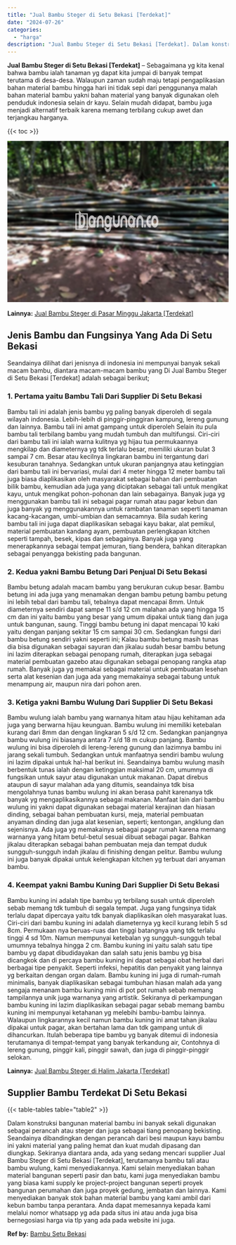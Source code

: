 ```yaml
---
title: "Jual Bambu Steger di Setu Bekasi [Terdekat]"
date: "2024-07-26"
categories: 
  - "harga"
description: "Jual Bambu Steger di Setu Bekasi [Terdekat]. Dalam konstruksi bangunan material bambu ini banyak sekali digunakan sebagai perancah atau steger dan juga sebag..."
---
```


**Jual Bambu Steger di Setu Bekasi \[Terdekat\]** – Sebagaimana yg kita kenal bahwa bambu ialah tanaman yg dapat kita jumpai di banyak tempat terutama di desa-desa. Walaupun zaman sudah maju tetapi pengaplikasian bahan material bambu hingga hari ini tidak sepi dari penggunanya malah bahan material bambu yakni bahan material yang banyak digunakan oleh penduduk indonesia selain dr kayu. Selain mudah didapat, bambu juga menjadi alternatif terbaik karena memang terbilang cukup awet dan terjangkau harganya.

{{< toc >}}

![Jual Bambu Steger di Setu Bekasi [Terdekat]](/images/jual-bambu-tali-27.png)

**Lainnya:** [Jual Bambu Steger di Pasar Minggu Jakarta \[Terdekat\]](https://bambu.bangunan.co/jual-bambu-steger-di-pasar-minggu-jakarta-terdekat/)

## Jenis Bambu dan Fungsinya Yang Ada Di Setu Bekasi

Seandainya dilihat dari jenisnya di indonesia ini mempunyai banyak sekali macam bambu, diantara macam-macam bambu yang Di Jual Bambu Steger di Setu Bekasi \[Terdekat\] adalah sebagai berikut;

### 1\. Pertama yaitu Bambu Tali Dari Supplier Di Setu Bekasi

Bambu tali ini adalah jenis bambu yg paling banyak diperoleh di segala wilayah indonesia. Lebih-lebih di pinggir-pinggiran kampung, lereng gunung dan lainnya. Bambu tali ini amat gampang untuk diperoleh Selain itu pula bambu tali terbilang bambu yang mudah tumbuh dan multifungsi. Ciri-ciri dari bambu tali ini ialah warna kulitnya yg hijau tua permukaannya mengkilap dan diameternya yg tdk terlalu besar, memiliki ukuran bulat 3 sampai 7 cm. Besar atau kecilnya lingkaran bambu ini tergantung dari kesuburan tanahnya. Sedangkan untuk ukuran panjangnya atau ketinggian dari bambu tali ini bervariasi, mulai dari 4 meter hingga 12 meter bambu tali juga biasa diaplikasikan oleh masyarakat sebagai bahan dari pembuatan bilik bambu, kemudian ada juga yang diciptakan sebagai tali untuk mengikat kayu, untuk mengikat pohon-pohonan dan lain sebagainya. Banyak juga yg menggunakan bambu tali ini sebagai pagar rumah atau pagar kebun dan juga banyak yg menggunakannya untuk rambatan tanaman seperti tanaman kacang-kacangan, umbi-umbian dan semacamnya. Bila sudah kering bambu tali ini juga dapat diaplikasikan sebagai kayu bakar, alat pemikul, material pembuatan kandang ayam, pembuatan perlengkapan kitchen seperti tampah, besek, kipas dan sebagainya. Banyak juga yang menerapkannya sebagai tempat jemuran, tiang bendera, bahkan diterapkan sebagai penyangga bekisting pada bangunan.

### 2\. Kedua yakni Bambu Betung Dari Penjual Di Setu Bekasi

Bambu betung adalah macam bambu yang berukuran cukup besar. Bambu betung ini ada juga yang menamakan dengan bambu petung bambu petung ini lebih tebal dari bambu tali, tebalnya dapat mencapai 8mm. Untuk diameternya sendiri dapat sampe 11 s/d 12 cm malahan ada yang hingga 15 cm dan ini yaitu bambu yang besar yang umum dipakai untuk tiang dan juga untuk bangunan, saung. Tinggi bambu betung ini dapat mencapai 10 kaki yaitu dengan panjang sekitar 15 cm sampai 30 cm. Sedangkan fungsi dari bambu betung sendiri yakni seperti ini; Kalau bambu betung masih tunas dia bisa digunakan sebagai sayuran dan jikalau sudah besar bambu betung ini lazim diterapkan sebagai penopang rumah, diterapkan juga sebagai material pembuatan gazebo atau digunakan sebagai penopang rangka atap rumah. Banyak juga yg memakai sebagai material untuk pembuatan lesehan serta alat kesenian dan juga ada yang memakainya sebagai tabung untuk menampung air, maupun nira dari pohon aren.

### 3\. Ketiga yakni Bambu Wulung Dari Supplier Di Setu Bekasi

Bambu wulung ialah bambu yang warnanya hitam atau hijau kehitaman ada juga yang berwarna hijau keunguan. Bambu wulung ini memiliki ketebalan kurang dari 8mm dan dengan lingkaran 5 s/d 12 cm. Sedangkan panjangnya bambu wulung ini biasanya antara 7 s/d 18 m cukup panjang. Bambu wulung ini bisa diperoleh di lereng-lereng gunung dan lazimnya bambu ini jarang sekali tumbuh. Sedangkan untuk manfaatnya sendiri bambu wulung ini lazim dipakai untuk hal-hal berikut ini. Seandainya bambu wulung masih berbentuk tunas ialah dengan ketinggian maksimal 20 cm, umumnya di fungsikan untuk sayur atau digunakan untuk makanan. Dapat direbus ataupun di sayur malahan ada yang ditumis, seandainya tdk bisa mengolahnya tunas bambu wulung ini akan berasa pahit karenanya tdk banyak yg mengaplikasikannya sebagai makanan. Manfaat lain dari bambu wulung ini yakni dapat digunakan sebagai material kerajinan dan hiasan dinding, sebagai bahan pembuatan kursi, meja, material pembuatan anyaman dinding dan juga alat kesenian, seperti; kentongan, angklung dan sejenisnya. Ada juga yg memakainya sebagai pagar rumah karena memang warnanya yang hitam betul-betul sesuai dibuat sebagai pagar. Bahkan jikalau diterapkan sebagai bahan pembuatan meja dan tempat duduk sungguh-sungguh indah jikalau di finishing dengan pelitur. Bambu wulung ini juga banyak dipakai untuk kelengkapan kitchen yg terbuat dari anyaman bambu.

### 4\. Keempat yakni Bambu Kuning Dari Supplier Di Setu Bekasi

Bambu kuning ini adalah tipe bambu yg terbilang susah untuk diperoleh sebab memang tdk tumbuh di segala tempat. Juga yang fungsinya tidak terlalu dapat dipercaya yaitu tdk banyak diaplikasikan oleh masyarakat luas. Ciri-ciri dari bambu kuning ini adalah diameternya yg kecil kurang lebih 5 sd 8cm. Permukaan nya beruas-ruas dan tinggi batangnya yang tdk terlalu tinggi 4 sd 10m. Namun mempunyai ketebalan yg sungguh-sungguh tebal umumnya tebalnya hingga 2 cm. Bambu kuning ini yaitu salah satu tipe bambu yg dapat dibudidayakan dan salah satu jenis bambu yg bisa dicangkok dan di percaya bambu kuning ini dapat sebagai obat herbal dari berbagai tipe penyakit. Seperti infeksi, hepatitis dan penyakit yang lainnya yg berkaitan dengan organ dalam. Bambu kuning ini juga di rumah-rumah minimalis, banyak diaplikasikan sebagai tumbuhan hiasan malah ada yang sengaja menanam bambu kuning mini di pot pot rumah sebab memang tampilannya unik juga warnanya yang artistik. Sekiranya di perkampungan bambu kuning ini lazim diaplikasikan sebagai pagar sebab memang bambu kuning ini mempunyai ketahanan yg melebihi bambu-bambu lainnya. Walaupun lingkarannya kecil namun bambu kuning ini amat tahan jikalau dipakai untuk pagar, akan bertahan lama dan tdk gampang untuk di dihancurkan. Itulah beberapa tipe bambu yg banyak ditemui di indonesia terutamanya di tempat-tempat yang banyak terkandung air, Contohnya di lereng gunung, pinggir kali, pinggir sawah, dan juga di pinggir-pinggir selokan.

**Lainnya:** [Jual Bambu Steger di Halim Jakarta \[Terdekat\]](https://bambu.bangunan.co/jual-bambu-steger-di-halim-jakarta-terdekat/)

## Supplier Bambu Terdekat Di Setu Bekasi

{{< table-tables table="table2" >}}

Dalam konstruksi bangunan material bambu ini banyak sekali digunakan sebagai perancah atau steger dan juga sebagai tiang penopang bekisting. Seandainya dibandingkan dengan perancah dari besi maupun kayu bambu ini yakni material yang paling hemat dan kuat mudah dipasang dan diungkap. Sekiranya diantara anda, ada yang sedang mencari supplier Jual Bambu Steger di Setu Bekasi \[Terdekat\], terutamanya bambu tali atau bambu wulung, kami menyediakannya. Kami selain menyediakan bahan material bangunan seperti pasir dan batu, kami juga menyediakan bambu yang biasa kami supply ke project-project bangunan seperti proyek bangunan perumahan dan juga proyek gedung, jembatan dan lainnya. Kami menyediakan banyak stok bahan material bambu yang kami ambil dari kebun bambu tanpa perantara. Anda dapat memesannya kepada kami melalui nomor whatsapp yg ada pada situs ini atau anda juga bisa bernegosiasi harga via tlp yang ada pada website ini juga.

**Ref by:** [Bambu Setu Bekasi](https://id.wikipedia.org/wiki/Bambu)
